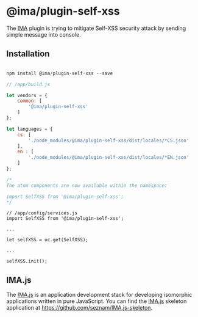 # @ima/plugin-self-xss

The [IMA](https://imajs.io) plugin is trying to mitigate Self-XSS security attack by sending simple
 message into console.

## Installation

```javascript

npm install @ima/plugin-self-xss --save

```

```javascript
// /app/build.js

let vendors = {
    common: [
        '@ima/plugin-self-xss'
    ]
};

let languages = {
	cs: [
		'./node_modules/@ima/plugin-self-xss/dist/locales/*CS.json'
	],
	en : [
		'./node_modules/@ima/plugin-self-xss/dist/locales/*EN.json'
	]
};

/*
The atom components are now available within the namespace:

import SelfXSS from '@ima/plugin-self-xss';
*/
```

```
// /app/config/services.js
import SelfXSS from '@ima/plugin-self-xss';

...

let selfXSS = oc.get(SelfXSS);

...

selfXSS.init();

```

## IMA.js

The [IMA.js](https://imajs.io) is an application development stack for developing
isomorphic applications written in pure JavaScript.
You can find the [IMA.js](https://imajs.io) skeleton application at <https://github.com/seznam/IMA.js-skeleton>.
